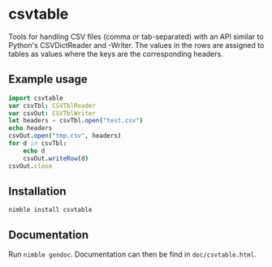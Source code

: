 # csvtable
Tools for handling CSV files (comma or tab-separated) with an API similar to Python's CSVDictReader and -Writer.
The values in the rows are assigned to tables as values where the keys are the corresponding headers.

## Example usage

```Nim
import csvtable
var csvTbl: CSVTblReader
var csvOut: CSVTblWriter
let headers = csvTbl.open("test.csv")
echo headers
csvOut.open("tmp.csv", headers)
for d in csvTbl:
    echo d
    csvOut.writeRow(d)
csvOut.close
```

## Installation
`nimble install csvtable`

## Documentation
Run `nimble gendoc`. Documentation can then be find in `doc/csvtable.html`.